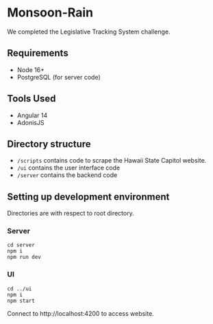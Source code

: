 # Monsoon-Rain

We completed the Legislative Tracking System challenge.

## Requirements

- Node 16+
- PostgreSQL (for server code)

## Tools Used

- Angular 14
- AdonisJS

## Directory structure

- `/scripts` contains code to scrape the Hawaii State Capitol website.
- `/ui` contains the user interface code
- `/server` contains the backend code

## Setting up development environment

Directories are with respect to root directory.

### Server

```
cd server
npm i
npm run dev
```

### UI

```
cd ../ui
npm i
npm start
```

Connect to http://localhost:4200 to access website.
